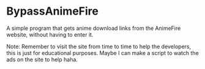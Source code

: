 # BypassAnimeFire
 A simple program that gets anime download links from the AnimeFire website, without having to enter it.

 Note: Remember to visit the site from time to time to help the developers, this is just for educational purposes. Maybe I can make a script to watch the ads on the site to help haha.
